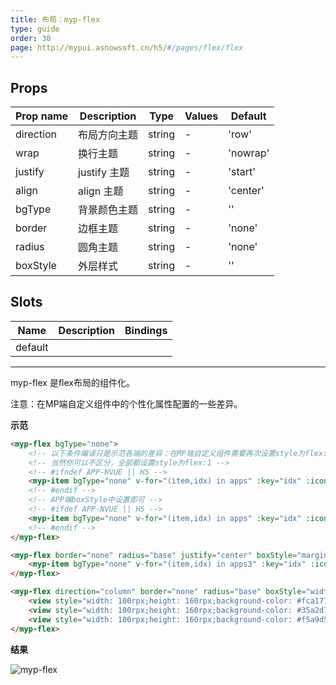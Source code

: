 ```yaml
---
title: 布局：myp-flex
type: guide
order: 30
page: http://mypui.asnowsoft.cn/h5/#/pages/flex/flex
---
```


## Props

| Prop name | Description  | Type   | Values | Default  |
| --------- | ------------ | ------ | ------ | -------- |
| direction | 布局方向主题 | string | -      | 'row'    |
| wrap      | 换行主题     | string | -      | 'nowrap' |
| justify   | justify 主题 | string | -      | 'start'  |
| align     | align 主题   | string | -      | 'center' |
| bgType    | 背景颜色主题 | string | -      | ''       |
| border    | 边框主题     | string | -      | 'none'   |
| radius    | 圆角主题     | string | -      | 'none'   |
| boxStyle  | 外层样式     | string | -      | ''       |

## Slots

| Name    | Description | Bindings |
| ------- | ----------- | -------- |
| default |             |          |

---

myp-flex 是flex布局的组件化。

<p class="tip">注意：在MP端自定义组件中的个性化属性配置的一些差异。</p>

**示范**

```html
<myp-flex bgType="none">
	<!-- 以下条件编译只是示范各端的差异：在MP端自定义组件需要再次设置style为flex:1. -->
	<!-- 当然你可以不区分，全部都设置style为flex:1 -->
	<!-- #ifndef APP-NVUE || H5 -->
	<myp-item bgType="none" v-for="(item,idx) in apps" :key="idx" :icon="item.icon" :text="item.name" iconType="inverse" style="flex:1;" boxStyle="height:180rpx;flex:1;" iconBoxStyle="width:80rpx;height:80rpx;border-radius:80rpx;background-color:#FF9090;"></myp-item>
	<!-- #endif -->
	<!-- APP端boxStyle中设置即可 -->
	<!-- #ifdef APP-NVUE || H5 -->
	<myp-item bgType="none" v-for="(item,idx) in apps" :key="idx" :icon="item.icon" :text="item.name" iconType="inverse" boxStyle="height:180rpx;flex:1;" iconBoxStyle="width:80rpx;height:80rpx;border-radius:80rpx;background-color:#FF9090;"></myp-item>
	<!-- #endif -->
</myp-flex>

<myp-flex border="none" radius="base" justify="center" boxStyle="margin-left:32rpx;margin-right:32rpx;">
	<myp-item bgType="none" v-for="(item,idx) in apps3" :key="idx" :icon="item.icon" :text="item.name" iconType="inverse" boxStyle="height:180rpx;width:160rpx;" iconBoxStyle="width:80rpx;height:80rpx;border-radius:80rpx;background-color:#FF9090;"></myp-item>
</myp-flex>

<myp-flex direction="column" border="none" radius="base" boxStyle="width: 200rpx; height: 560rpx;">
	<view style="width: 100rpx;height: 160rpx;background-color: #fca177;"></view>
	<view style="width: 100rpx;height: 160rpx;background-color: #35a2d7;"></view>
	<view style="width: 100rpx;height: 160rpx;background-color: #f5a9d5;"></view>
</myp-flex>
```

**结果**

![myp-flex](/images/doc/flex.png)
